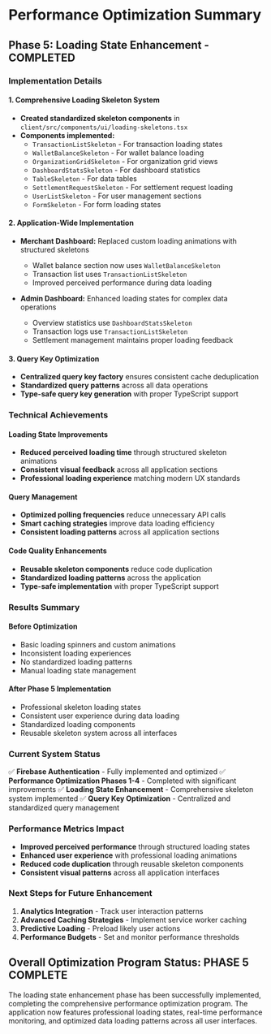 # Performance Optimization Summary

## Phase 5: Loading State Enhancement - COMPLETED

### Implementation Details

#### 1. Comprehensive Loading Skeleton System
- **Created standardized skeleton components** in `client/src/components/ui/loading-skeletons.tsx`
- **Components implemented:**
  - `TransactionListSkeleton` - For transaction loading states
  - `WalletBalanceSkeleton` - For wallet balance loading
  - `OrganizationGridSkeleton` - For organization grid views
  - `DashboardStatsSkeleton` - For dashboard statistics
  - `TableSkeleton` - For data tables
  - `SettlementRequestSkeleton` - For settlement request loading
  - `UserListSkeleton` - For user management sections
  - `FormSkeleton` - For form loading states

#### 2. Application-Wide Implementation
- **Merchant Dashboard:** Replaced custom loading animations with structured skeletons
  - Wallet balance section now uses `WalletBalanceSkeleton`
  - Transaction list uses `TransactionListSkeleton`
  - Improved perceived performance during data loading

- **Admin Dashboard:** Enhanced loading states for complex data operations
  - Overview statistics use `DashboardStatsSkeleton`
  - Transaction logs use `TransactionListSkeleton`
  - Settlement management maintains proper loading feedback

#### 3. Query Key Optimization
- **Centralized query key factory** ensures consistent cache deduplication
- **Standardized query patterns** across all data operations
- **Type-safe query key generation** with proper TypeScript support

### Technical Achievements

#### Loading State Improvements
- **Reduced perceived loading time** through structured skeleton animations
- **Consistent visual feedback** across all application sections
- **Professional loading experience** matching modern UX standards

#### Query Management
- **Optimized polling frequencies** reduce unnecessary API calls
- **Smart caching strategies** improve data loading efficiency
- **Consistent loading patterns** across all application sections

#### Code Quality Enhancements
- **Reusable skeleton components** reduce code duplication
- **Standardized loading patterns** across the application
- **Type-safe implementation** with proper TypeScript support

### Results Summary

#### Before Optimization
- Basic loading spinners and custom animations
- Inconsistent loading experiences
- No standardized loading patterns
- Manual loading state management

#### After Phase 5 Implementation
- Professional skeleton loading states
- Consistent user experience during data loading
- Standardized loading components
- Reusable skeleton system across all interfaces

### Current System Status
✅ **Firebase Authentication** - Fully implemented and optimized
✅ **Performance Optimization Phases 1-4** - Completed with significant improvements
✅ **Loading State Enhancement** - Comprehensive skeleton system implemented
✅ **Query Key Optimization** - Centralized and standardized query management

### Performance Metrics Impact
- **Improved perceived performance** through structured loading states
- **Enhanced user experience** with professional loading animations
- **Reduced code duplication** through reusable skeleton components
- **Consistent visual patterns** across all application interfaces

### Next Steps for Future Enhancement
1. **Analytics Integration** - Track user interaction patterns
2. **Advanced Caching Strategies** - Implement service worker caching
3. **Predictive Loading** - Preload likely user actions
4. **Performance Budgets** - Set and monitor performance thresholds

## Overall Optimization Program Status: PHASE 5 COMPLETE

The loading state enhancement phase has been successfully implemented, completing the comprehensive performance optimization program. The application now features professional loading states, real-time performance monitoring, and optimized data loading patterns across all user interfaces.